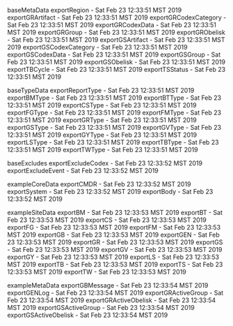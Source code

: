 

baseMetaData
exportRegion - Sat Feb 23 12:33:51 MST 2019
exportGRArtifact - Sat Feb 23 12:33:51 MST 2019
exportGRCodexCategory - Sat Feb 23 12:33:51 MST 2019
exportGRCodexData - Sat Feb 23 12:33:51 MST 2019
exportGRGroup - Sat Feb 23 12:33:51 MST 2019
exportGRObelisk - Sat Feb 23 12:33:51 MST 2019
exportGSArtifact - Sat Feb 23 12:33:51 MST 2019
exportGSCodexCategory - Sat Feb 23 12:33:51 MST 2019
exportGSCodexData - Sat Feb 23 12:33:51 MST 2019
exportGSGroup - Sat Feb 23 12:33:51 MST 2019
exportGSObelisk - Sat Feb 23 12:33:51 MST 2019
exportTBCycle - Sat Feb 23 12:33:51 MST 2019
exportTSStatus - Sat Feb 23 12:33:51 MST 2019

baseTypeData
exportReportType - Sat Feb 23 12:33:51 MST 2019
exportBMType - Sat Feb 23 12:33:51 MST 2019
exportBTType - Sat Feb 23 12:33:51 MST 2019
exportCSType - Sat Feb 23 12:33:51 MST 2019
exportFGType - Sat Feb 23 12:33:51 MST 2019
exportFMType - Sat Feb 23 12:33:51 MST 2019
exportGRType - Sat Feb 23 12:33:51 MST 2019
exportGSType - Sat Feb 23 12:33:51 MST 2019
exportGVType - Sat Feb 23 12:33:51 MST 2019
exportGYType - Sat Feb 23 12:33:51 MST 2019
exportLSType - Sat Feb 23 12:33:51 MST 2019
exportTBType - Sat Feb 23 12:33:51 MST 2019
exportTWType - Sat Feb 23 12:33:51 MST 2019

baseExcludes
exportExcludeCodex - Sat Feb 23 12:33:52 MST 2019
exportExcludeEvent - Sat Feb 23 12:33:52 MST 2019

exampleCoreData
exportCMDR - Sat Feb 23 12:33:52 MST 2019
exportSystem - Sat Feb 23 12:33:52 MST 2019
exportBody - Sat Feb 23 12:33:52 MST 2019

exampleSiteData
exportBM - Sat Feb 23 12:33:53 MST 2019
exportBT - Sat Feb 23 12:33:53 MST 2019
exportCS - Sat Feb 23 12:33:53 MST 2019
exportFG - Sat Feb 23 12:33:53 MST 2019
exportFM - Sat Feb 23 12:33:53 MST 2019
exportGB - Sat Feb 23 12:33:53 MST 2019
exportGEN - Sat Feb 23 12:33:53 MST 2019
exportGR - Sat Feb 23 12:33:53 MST 2019
exportGS - Sat Feb 23 12:33:53 MST 2019
exportGV - Sat Feb 23 12:33:53 MST 2019
exportGY - Sat Feb 23 12:33:53 MST 2019
exportLS - Sat Feb 23 12:33:53 MST 2019
exportTB - Sat Feb 23 12:33:53 MST 2019
exportTS - Sat Feb 23 12:33:53 MST 2019
exportTW - Sat Feb 23 12:33:53 MST 2019

exampleMetaData
exportGBMessage - Sat Feb 23 12:33:54 MST 2019
exportGENLog - Sat Feb 23 12:33:54 MST 2019
exportGRActiveGroup - Sat Feb 23 12:33:54 MST 2019
exportGRActiveObelisk - Sat Feb 23 12:33:54 MST 2019
exportGSActiveGroup - Sat Feb 23 12:33:54 MST 2019
exportGSActiveObelisk - Sat Feb 23 12:33:54 MST 2019
